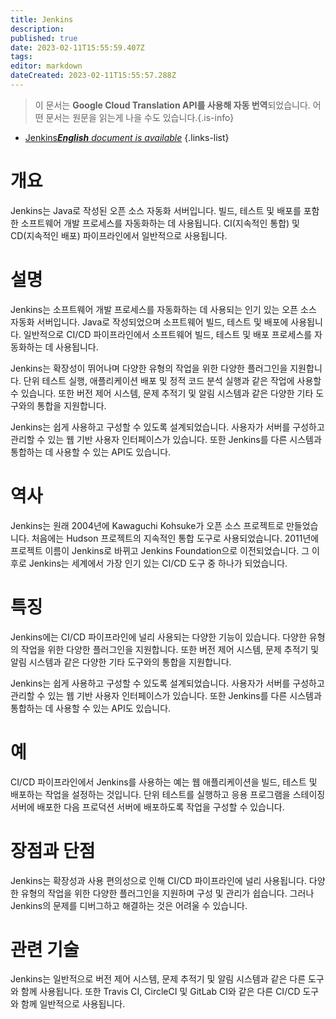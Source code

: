 ```yaml
---
title: Jenkins
description: 
published: true
date: 2023-02-11T15:55:59.407Z
tags: 
editor: markdown
dateCreated: 2023-02-11T15:55:57.288Z
---
```


> 이 문서는 **Google Cloud Translation API를 사용해 자동 번역**되었습니다.
어떤 문서는 원문을 읽는게 나을 수도 있습니다.{.is-info}



- [Jenkins***English** document is available*](/en/Knowledge-base/Dictionary/jenkins)
{.links-list}


# 개요
Jenkins는 Java로 작성된 오픈 소스 자동화 서버입니다. 빌드, 테스트 및 배포를 포함한 소프트웨어 개발 프로세스를 자동화하는 데 사용됩니다. CI(지속적인 통합) 및 CD(지속적인 배포) 파이프라인에서 일반적으로 사용됩니다.

# 설명
Jenkins는 소프트웨어 개발 프로세스를 자동화하는 데 사용되는 인기 있는 오픈 소스 자동화 서버입니다. Java로 작성되었으며 소프트웨어 빌드, 테스트 및 배포에 사용됩니다. 일반적으로 CI/CD 파이프라인에서 소프트웨어 빌드, 테스트 및 배포 프로세스를 자동화하는 데 사용됩니다.

Jenkins는 확장성이 뛰어나며 다양한 유형의 작업을 위한 다양한 플러그인을 지원합니다. 단위 테스트 실행, 애플리케이션 배포 및 정적 코드 분석 실행과 같은 작업에 사용할 수 있습니다. 또한 버전 제어 시스템, 문제 추적기 및 알림 시스템과 같은 다양한 기타 도구와의 통합을 지원합니다.

Jenkins는 쉽게 사용하고 구성할 수 있도록 설계되었습니다. 사용자가 서버를 구성하고 관리할 수 있는 웹 기반 사용자 인터페이스가 있습니다. 또한 Jenkins를 다른 시스템과 통합하는 데 사용할 수 있는 API도 있습니다.

# 역사
Jenkins는 원래 2004년에 Kawaguchi Kohsuke가 오픈 소스 프로젝트로 만들었습니다. 처음에는 Hudson 프로젝트의 지속적인 통합 도구로 사용되었습니다. 2011년에 프로젝트 이름이 Jenkins로 바뀌고 Jenkins Foundation으로 이전되었습니다. 그 이후로 Jenkins는 세계에서 가장 인기 있는 CI/CD 도구 중 하나가 되었습니다.

# 특징
Jenkins에는 CI/CD 파이프라인에 널리 사용되는 다양한 기능이 있습니다. 다양한 유형의 작업을 위한 다양한 플러그인을 지원합니다. 또한 버전 제어 시스템, 문제 추적기 및 알림 시스템과 같은 다양한 기타 도구와의 통합을 지원합니다.

Jenkins는 쉽게 사용하고 구성할 수 있도록 설계되었습니다. 사용자가 서버를 구성하고 관리할 수 있는 웹 기반 사용자 인터페이스가 있습니다. 또한 Jenkins를 다른 시스템과 통합하는 데 사용할 수 있는 API도 있습니다.

# 예
CI/CD 파이프라인에서 Jenkins를 사용하는 예는 웹 애플리케이션을 빌드, 테스트 및 배포하는 작업을 설정하는 것입니다. 단위 테스트를 실행하고 응용 프로그램을 스테이징 서버에 배포한 다음 프로덕션 서버에 배포하도록 작업을 구성할 수 있습니다.

# 장점과 단점
Jenkins는 확장성과 사용 편의성으로 인해 CI/CD 파이프라인에 널리 사용됩니다. 다양한 유형의 작업을 위한 다양한 플러그인을 지원하며 구성 및 관리가 쉽습니다. 그러나 Jenkins의 문제를 디버그하고 해결하는 것은 어려울 수 있습니다.

# 관련 기술
Jenkins는 일반적으로 버전 제어 시스템, 문제 추적기 및 알림 시스템과 같은 다른 도구와 함께 사용됩니다. 또한 Travis CI, CircleCI 및 GitLab CI와 같은 다른 CI/CD 도구와 함께 일반적으로 사용됩니다.